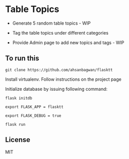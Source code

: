 # Table Topics 

* Generate 5 random table topics - WIP

* Tag the table topics under different categories

* Provide Admin page to add new topics and tags - WIP

## To run this

`git clone https://github.com/ahsanbagwan/flasktt`

Install virtualenv. Follow instructions on the project page

Initialize database by issuing following command:

`flask initdb`

`export FLASK_APP = flasktt`

`export FLASK_DEBUG = true`

`flask run`

## License
MIT 